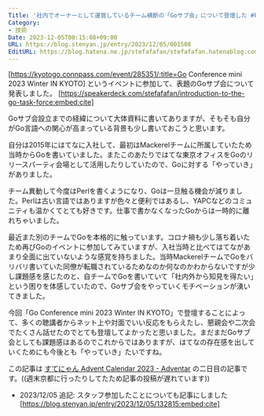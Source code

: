 ```yaml
---
Title: '社内でオーナーとして運営しているチーム横断の「Goサブ会」について登壇した #kyotogo'
Category:
- 技術
Date: 2023-12-05T00:15:08+09:00
URL: https://blog.stenyan.jp/entry/2023/12/05/001508
EditURL: https://blog.hatena.ne.jp/stefafafan/stefafafan.hatenablog.com/atom/entry/6801883189064116520
---
```


[https://kyotogo.connpass.com/event/285351/:title=Go Conference mini 2023 Winter IN KYOTO] というイベントに参加して、表題のGoサブ会について発表しました。
[https://speakerdeck.com/stefafafan/introduction-to-the-go-task-force:embed:cite] 

Goサブ会設立までの経緯について大体資料に書いてありますが、そもそも自分がGo言語への関心が高まっている背景も少し書いておこうと思います。

自分は2015年にはてなに入社して、最初はMackerelチームに所属していたため当時からGoを書いていました。またこのあたりではてな東京オフィスをGoのリリースパーティ会場として活用したりしていたので、Goに対する「やっていき」がありました。

チーム異動して今度はPerlを書くようになり、Goは一旦触る機会が減りました。Perlは古い言語ではありますが色々と便利ではあるし、YAPCなどのコミュニティも温かくてとても好きです。仕事で書かなくなったGoからは一時的に離れちゃいました。

最近また別のチームでGoを本格的に触っています。コロナ禍も少し落ち着いたため再びGoのイベントに参加してみていますが、入社当時と比べてはてながあまり全面に出ていないような感覚を持ちました。当時MackerelチームでGoをバリバリ書いていた同僚が転職されているためなのか何なのかわからないですが少し課題感を感じたのと、自チームでGoを書いていて「社内外から知見を得たい」という困りを体感していたので、Goサブ会をやっていくモチベーションが湧いてきました。

今回「Go Conference mini 2023 Winter IN KYOTO」で登壇することによって、多くの聴講者からネット上や対面でいい反応をもらえたし、懇親会や二次会でたくさん話せたのでとても登壇してよかったと思いました。まだまだGoサブ会としても課題感はあるのでこれからではありますが、はてなの存在感を出していくためにも今後とも「やっていき」たいですね。

この記事は <a href="https://adventar.org/calendars/8719">すてにゃん Advent Calendar 2023 - Adventar</a> の二日目の記事です。((週末京都に行ったりしてたため記事の投稿が遅れています))

* 2023/12/05 追記: スタッフ参加したことについても記事にしました
[https://blog.stenyan.jp/entry/2023/12/05/132815:embed:cite]
